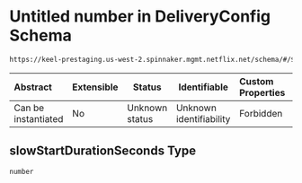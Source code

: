 # Untitled number in DeliveryConfig Schema

```txt
https://keel-prestaging.us-west-2.spinnaker.mgmt.netflix.net/schema/#/$defs/TargetGroupAttributes/properties/slowStartDurationSeconds
```




| Abstract            | Extensible | Status         | Identifiable            | Custom Properties | Additional Properties | Access Restrictions | Defined In                                                    |
| :------------------ | ---------- | -------------- | ----------------------- | :---------------- | --------------------- | ------------------- | ------------------------------------------------------------- |
| Can be instantiated | No         | Unknown status | Unknown identifiability | Forbidden         | Allowed               | none                | [keel.schema.json\*](keel.schema.json "open original schema") |

## slowStartDurationSeconds Type

`number`
